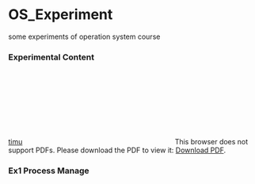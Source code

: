# OS_Experiment
some experiments of operation system course

### Experimental Content
[timu](./操作系统实验题目2017.pdf)
<object data="https://github.com/crisb-DUT/OS_Experiment/blob/master/%E6%93%8D%E4%BD%9C%E7%B3%BB%E7%BB%9F%E5%AE%9E%E9%AA%8C%E9%A2%98%E7%9B%AE2017.pdf" type="application/pdf" width="700px" height="700px">
    <embed src="https://github.com/crisb-DUT/OS_Experiment/blob/master/%E6%93%8D%E4%BD%9C%E7%B3%BB%E7%BB%9F%E5%AE%9E%E9%AA%8C%E9%A2%98%E7%9B%AE2017.pdf">
        This browser does not support PDFs. Please download the PDF to view it: <a href="https://github.com/crisb-DUT/OS_Experiment/blob/master/%E6%93%8D%E4%BD%9C%E7%B3%BB%E7%BB%9F%E5%AE%9E%E9%AA%8C%E9%A2%98%E7%9B%AE2017.pdf">Download PDF</a>.</p>
    </embed>
</object>
### Ex1 Process Manage

